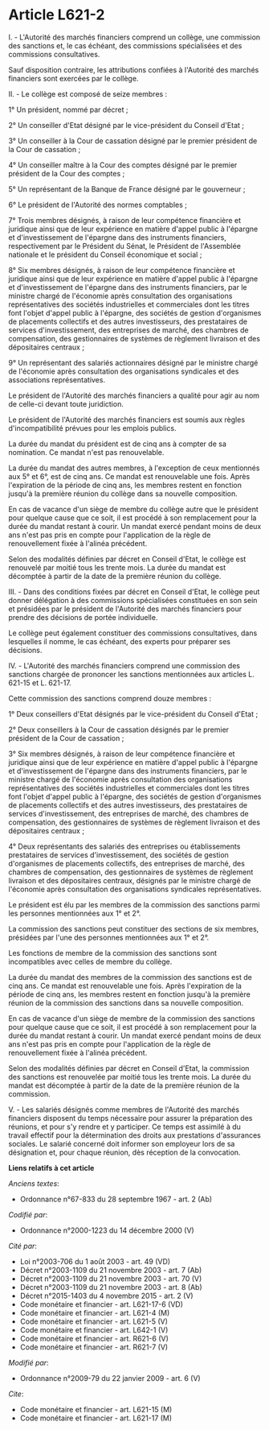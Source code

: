 # Article L621-2

I. - L'Autorité des marchés financiers comprend un collège, une commission des sanctions et, le cas échéant, des commissions
spécialisées et des commissions consultatives.

Sauf disposition contraire, les attributions confiées à l'Autorité des marchés financiers sont exercées par le collège.

II. - Le collège est composé de seize membres :

1° Un président, nommé par décret ;

2° Un conseiller d'Etat désigné par le vice-président du Conseil d'Etat ;

3° Un conseiller à la Cour de cassation désigné par le premier président de la Cour de cassation ;

4° Un conseiller maître à la Cour des comptes désigné par le premier président de la Cour des comptes ;

5° Un représentant de la Banque de France désigné par le gouverneur ;

6° Le président de l'Autorité des normes comptables ;

7° Trois membres désignés, à raison de leur compétence financière et juridique ainsi que de leur expérience en matière
d'appel public à l'épargne et d'investissement de l'épargne dans des instruments financiers, respectivement par le Président
du Sénat, le Président de l'Assemblée nationale et le président du Conseil économique et social ;

8° Six membres désignés, à raison de leur compétence financière et juridique ainsi que de leur expérience en matière d'appel
public à l'épargne et d'investissement de l'épargne dans des instruments financiers, par le ministre chargé de l'économie
après consultation des organisations représentatives des sociétés industrielles et commerciales dont les titres font l'objet
d'appel public à l'épargne, des sociétés de gestion d'organismes de placements collectifs et des autres investisseurs, des
prestataires de services d'investissement, des entreprises de marché, des chambres de compensation, des gestionnaires de
systèmes de règlement livraison et des dépositaires centraux ;

9° Un représentant des salariés actionnaires désigné par le ministre chargé de l'économie après consultation des
organisations syndicales et des associations représentatives.

Le président de l'Autorité des marchés financiers a qualité pour agir au nom de celle-ci devant toute juridiction.

Le président de l'Autorité des marchés financiers est soumis aux règles d'incompatibilité prévues pour les emplois publics.

La durée du mandat du président est de cinq ans à compter de sa nomination. Ce mandat n'est pas renouvelable.

La durée du mandat des autres membres, à l'exception de ceux mentionnés aux 5° et 6°, est de cinq ans. Ce mandat est
renouvelable une fois. Après l'expiration de la période de cinq ans, les membres restent en fonction jusqu'à la première
réunion du collège dans sa nouvelle composition.

En cas de vacance d'un siège de membre du collège autre que le président pour quelque cause que ce soit, il est procédé à son
remplacement pour la durée du mandat restant à courir. Un mandat exercé pendant moins de deux ans n'est pas pris en compte
pour l'application de la règle de renouvellement fixée à l'alinéa précédent.

Selon des modalités définies par décret en Conseil d'Etat, le collège est renouvelé par moitié tous les trente mois. La durée
du mandat est décomptée à partir de la date de la première réunion du collège.

III. - Dans des conditions fixées par décret en Conseil d'Etat, le collège peut donner délégation à des commissions
spécialisées constituées en son sein et présidées par le président de l'Autorité des marchés financiers pour prendre des
décisions de portée individuelle.

Le collège peut également constituer des commissions consultatives, dans lesquelles il nomme, le cas échéant, des experts
pour préparer ses décisions.

IV. - L'Autorité des marchés financiers comprend une commission des sanctions chargée de prononcer les sanctions mentionnées
aux articles L. 621-15 et L. 621-17.

Cette commission des sanctions comprend douze membres :

1° Deux conseillers d'Etat désignés par le vice-président du Conseil d'Etat ;

2° Deux conseillers à la Cour de cassation désignés par le premier président de la Cour de cassation ;

3° Six membres désignés, à raison de leur compétence financière et juridique ainsi que de leur expérience en matière d'appel
public à l'épargne et d'investissement de l'épargne dans des instruments financiers, par le ministre chargé de l'économie
après consultation des organisations représentatives des sociétés industrielles et commerciales dont les titres font l'objet
d'appel public à l'épargne, des sociétés de gestion d'organismes de placements collectifs et des autres investisseurs, des
prestataires de services d'investissement, des entreprises de marché, des chambres de compensation, des gestionnaires de
systèmes de règlement livraison et des dépositaires centraux ;

4° Deux représentants des salariés des entreprises ou établissements prestataires de services d'investissement, des sociétés
de gestion d'organismes de placements collectifs, des entreprises de marché, des chambres de compensation, des gestionnaires
de systèmes de règlement livraison et des dépositaires centraux, désignés par le ministre chargé de l'économie après
consultation des organisations syndicales représentatives.

Le président est élu par les membres de la commission des sanctions parmi les personnes mentionnées aux 1° et 2°.

La commission des sanctions peut constituer des sections de six membres, présidées par l'une des personnes mentionnées aux 1°
et 2°.

Les fonctions de membre de la commission des sanctions sont incompatibles avec celles de membre du collège.

La durée du mandat des membres de la commission des sanctions est de cinq ans. Ce mandat est renouvelable une fois. Après
l'expiration de la période de cinq ans, les membres restent en fonction jusqu'à la première réunion de la commission des
sanctions dans sa nouvelle composition.

En cas de vacance d'un siège de membre de la commission des sanctions pour quelque cause que ce soit, il est procédé à son
remplacement pour la durée du mandat restant à courir. Un mandat exercé pendant moins de deux ans n'est pas pris en compte
pour l'application de la règle de renouvellement fixée à l'alinéa précédent.

Selon des modalités définies par décret en Conseil d'Etat, la commission des sanctions est renouvelée par moitié tous les
trente mois. La durée du mandat est décomptée à partir de la date de la première réunion de la commission.

V. - Les salariés désignés comme membres de l'Autorité des marchés financiers disposent du temps nécessaire pour assurer la
préparation des réunions, et pour s'y rendre et y participer. Ce temps est assimilé à du travail effectif pour la
détermination des droits aux prestations d'assurances sociales. Le salarié concerné doit informer son employeur lors de sa
désignation et, pour chaque réunion, dès réception de la convocation.

**Liens relatifs à cet article**

_Anciens textes_:

  - Ordonnance n°67-833 du 28 septembre 1967 - art. 2 (Ab)

_Codifié par_:

  - Ordonnance n°2000-1223 du 14 décembre 2000 (V)

_Cité par_:

  - Loi n°2003-706 du 1 août 2003 - art. 49 (VD)
  - Décret n°2003-1109 du 21 novembre 2003 - art. 7 (Ab)
  - Décret n°2003-1109 du 21 novembre 2003 - art. 70 (V)
  - Décret n°2003-1109 du 21 novembre 2003 - art. 8 (Ab)
  - Décret n°2015-1403 du 4 novembre 2015 - art. 2 (V)
  - Code monétaire et financier - art. L621-17-6 (VD)
  - Code monétaire et financier - art. L621-4 (M)
  - Code monétaire et financier - art. L621-5 (V)
  - Code monétaire et financier - art. L642-1 (V)
  - Code monétaire et financier - art. R621-6 (V)
  - Code monétaire et financier - art. R621-7 (V)

_Modifié par_:

  - Ordonnance n°2009-79 du 22 janvier 2009 - art. 6 (V)

_Cite_:

  - Code monétaire et financier - art. L621-15 (M)
  - Code monétaire et financier - art. L621-17 (M)
